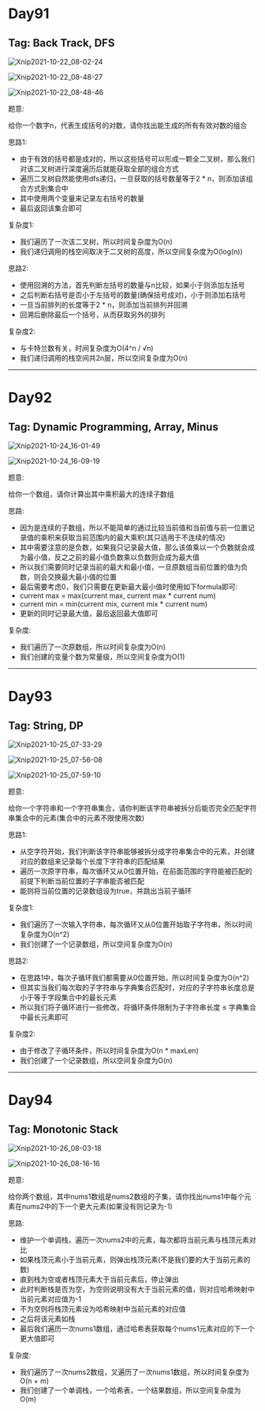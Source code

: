 # Day91

## Tag: Back Track, DFS

![Xnip2021-10-22_08-02-24](Algorithem/Xnip2021-10-22_08-02-24.jpg)



![Xnip2021-10-22_08-48-27](Algorithem/Xnip2021-10-22_08-48-27.jpg)



![Xnip2021-10-22_08-48-46](Algorithem/Xnip2021-10-22_08-48-46.jpg)

题意:

给你一个数字n，代表生成括号的对数，请你找出能生成的所有有效对数的组合







思路1:

- 由于有效的括号都是成对的，所以这些括号可以形成一颗全二叉树，那么我们对该二叉树进行深度遍历后就能获取全部的组合方式
- 遍历二叉树自然能使用dfs递归，一旦获取的括号数量等于2 * n，则添加该组合方式到集合中
- 其中使用两个变量来记录左右括号的数量
- 最后返回该集合即可



复杂度1:

- 我们遍历了一次该二叉树，所以时间复杂度为O(n)
- 我们递归调用的栈空间取决于二叉树的高度，所以空间复杂度为O(log(n))







思路2:

- 使用回溯的方法，首先判断左括号的数量与n比较，如果小于则添加左括号
- 之后判断右括号是否小于左括号的数量(确保括号成对)，小于则添加右括号
- 一旦当前排列的长度等于2 * n，则添加当前排列并回溯
- 回溯后删除最后一个括号，从而获取另外的排列



复杂度2:

- 与卡特兰数有关，时间复杂度为O(4^n / √n)
- 我们递归调用的栈空间共2n层，所以空间复杂度为O(n)

****















# Day92

## Tag: Dynamic Programming, Array, Minus

![Xnip2021-10-24_16-01-49](Algorithem/Xnip2021-10-24_16-01-49.jpg)



![Xnip2021-10-24_16-09-19](Algorithem/Xnip2021-10-24_16-09-19.jpg)

题意:

给你一个数组，请你计算出其中乘积最大的连续子数组





思路:

- 因为是连续的子数组，所以不能简单的通过比较当前值和当前值与前一位置记录值的乘积来获取当前范围内的最大乘积(其只适用于不连续的情况)
- 其中需要注意的是负数，如果我只记录最大值，那么该值乘以一个负数就会成为最小值，反之之前的最小值负数乘以负数则会成为最大值
- 所以我们需要同时记录当前的最大和最小值，一旦原数组当前位置的值为负数，则会交换最大最小值的位置
- 最后需要考虑0，我们只需要在更新最大最小值时使用如下formula即可:
- current max = max(current max, current max * current num)
- current min = min(current mix, current mix * current num)
- 更新的同时记录最大值，最后返回最大值即可



复杂度:

- 我们遍历了一次原数组，所以时间复杂度为O(n)
- 我们创建的变量个数为常量级，所以空间复杂度为O(1)

****



















# Day93

## Tag: String, DP

![Xnip2021-10-25_07-33-29](Algorithem/Xnip2021-10-25_07-33-29.jpg)



![Xnip2021-10-25_07-56-08](Algorithem/Xnip2021-10-25_07-56-08.jpg)



![Xnip2021-10-25_07-59-10](Algorithem/Xnip2021-10-25_07-59-10.jpg)

题意:

给你一个字符串和一个字符串集合，请你判断该字符串被拆分后能否完全匹配字符串集合中的元素(集合中的元素不限使用次数)





思路1:

- 从空字符开始，我们判断该字符串能够被拆分成字符串集合中的元素，并创建对应的数组来记录每个长度下字符串的匹配结果
- 遍历一次原字符串，每次循环又从0位置开始，在前面范围的字符能被匹配的前提下判断当前位置的子字串能否被匹配
- 能则将当前位置的记录数组设为true，并跳出当前子循环



复杂度1:

- 我们遍历了一次输入字符串，每次循环又从0位置开始取子字符串，所以时间复杂度为O(n^2)
- 我们创建了一个记录数组，所以空间复杂度为O(n)





思路2:

- 在思路1中，每次子循环我们都需要从0位置开始，所以时间复杂度为O(n^2)
- 但其实当我们每次取的子字符串与字典集合匹配时，对应的子字符串长度总是小于等于字段集合中的最长元素
- 所以我们将子循环进行一些修改，将循环条件限制为子字符串长度 ≤ 字典集合中最长元素即可



复杂度2:

- 由于修改了子循环条件，所以时间复杂度为O(n * maxLen)
- 我们创建了一个记录数组，所以空间复杂度为O(n)

****



















# Day94

## Tag: Monotonic Stack

![Xnip2021-10-26_08-03-18](Algorithem/Xnip2021-10-26_08-03-18.jpg)



![Xnip2021-10-26_08-16-16](Algorithem/Xnip2021-10-26_08-16-16.jpg)

题意:

给你两个数组，其中nums1数组是nums2数组的子集，请你找出nums1中每个元素在nums2中的下一个更大元素(如果没有则记录为-1)







思路:

- 维护一个单调栈，遍历一次nums2中的元素，每次都将当前元素与栈顶元素对比
- 如果栈顶元素小于当前元素，则弹出栈顶元素(不是我们要的大于当前元素的数)
- 直到栈为空或者栈顶元素大于当前元素后，停止弹出
- 此时判断栈是否为空，为空则说明没有大于当前元素的值，则对应哈希映射中当前元素对应值为-1
- 不为空则将栈顶元素设为哈希映射中当前元素的对应值
- 之后将该元素如栈
- 最后我们遍历一次nums1数组，通过哈希表获取每个nums1元素对应的下一个更大值即可





复杂度:

- 我们遍历了一次nums2数组，又遍历了一次nums1数组，所以时间复杂度为O(n + m)
- 我们创建了一个单调栈，一个哈希表，一个结果数组，所以空间复杂度为O(m)























